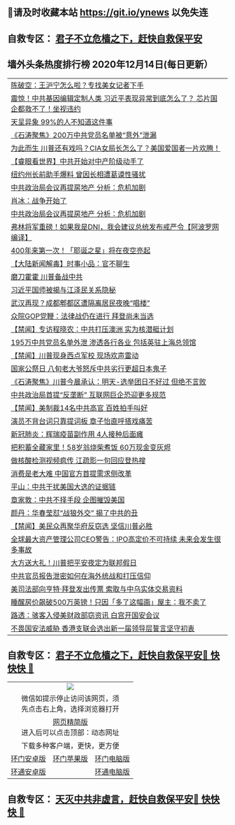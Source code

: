 ## 📩请及时收藏本站 https://git.io/ynews 以免失连</a>
## 自救专区： [君子不立危樯之下，赶快自救保平安 ](https://github.com/pwgy/td/blob/master/README.md)

## 墙外头条热度排行榜 2020年12月14日(每日更新）

 <table>
<tr><td colspan="2" align="left"><a href="https://hpprtobr.xlohf.cyou/?name=c1255367&key=pzykfwejorbvjhqc&from=gy2">陈破空：王沪宁怎么啦？专找美女记者下手</a></td></tr>
<tr><td colspan="2" align="left"><a href="https://hpprtobr.xlohf.cyou/?name=c1255401&key=pzykfwejorbvjhqc&from=gy2">震惊！中共基因编辑定制人类 习近平表现异常到底怎么了？ 芯片国企都救不了！坐视违约</a></td></tr>
<tr><td colspan="2" align="left"><a href="https://hpprtobr.xlohf.cyou/?name=c1255387&key=pzykfwejorbvjhqc&from=gy2">天呈异象 99%的人不知道这件事</a></td></tr>
<tr><td colspan="2" align="left"><a href="https://hpprtobr.xlohf.cyou/?name=c1255407&key=pzykfwejorbvjhqc&from=gy2">《石涛聚焦》200万中共党员名单被“意外”泄漏</a></td></tr>
<tr><td colspan="2" align="left"><a href="https://hpprtobr.xlohf.cyou/?name=c1255369&key=pzykfwejorbvjhqc&from=gy2">为此而生 川普还有戏吗？CIA女局长怎么了？美国爱国者一片欢腾！</a></td></tr>
<tr><td colspan="2" align="left"><a href="https://hpprtobr.xlohf.cyou/?name=c1255384&key=pzykfwejorbvjhqc&from=gy2">【睿眼看世界】中共开始对中产阶级动手了</a></td></tr>
<tr><td colspan="2" align="left"><a href="https://hpprtobr.xlohf.cyou/?name=c1255410&key=pzykfwejorbvjhqc&from=gy2">纽约州长前助手爆料 曾因长相遭葛谟性骚扰</a></td></tr>
<tr><td colspan="2" align="left"><a href="https://hpprtobr.xlohf.cyou/?name=c1255409&key=pzykfwejorbvjhqc&from=gy2">中共政治局会议再提房地产 分析：危机加剧</a></td></tr>
<tr><td colspan="2" align="left"><a href="https://hpprtobr.xlohf.cyou/?name=c1255385&key=pzykfwejorbvjhqc&from=gy2">肖冰：战争开始了</a></td></tr>
<tr><td colspan="2" align="left"><a href="https://hpprtobr.xlohf.cyou/?name=c1255392&key=pzykfwejorbvjhqc&from=gy2">中共政治局会议再提房地产 分析：危机加剧</a></td></tr>
<tr><td colspan="2" align="left"><a href="https://hpprtobr.xlohf.cyou/?name=c1255415&key=pzykfwejorbvjhqc&from=gy2">弗林将军重磅！如果我是DNI，我会建议总统发布戒严令【阿波罗网编译】</a></td></tr>
<tr><td colspan="2" align="left"><a href="https://hpprtobr.xlohf.cyou/?name=c1255397&key=pzykfwejorbvjhqc&from=gy2">400年来第一次！「耶诞之星」将在夜空亮起</a></td></tr>
<tr><td colspan="2" align="left"><a href="https://hpprtobr.xlohf.cyou/?name=c1255418&key=pzykfwejorbvjhqc&from=gy2">【大陆新闻解毒】时事小品：官不聊生</a></td></tr>
<tr><td colspan="2" align="left"><a href="https://hpprtobr.xlohf.cyou/?name=c1255421&key=pzykfwejorbvjhqc&from=gy2">磨刀霍霍 川普备战中共</a></td></tr>
<tr><td colspan="2" align="left"><a href="https://hpprtobr.xlohf.cyou/?name=c1255403&key=pzykfwejorbvjhqc&from=gy2">习近平国师被揭与江泽民关系隐秘</a></td></tr>
<tr><td colspan="2" align="left"><a href="https://hpprtobr.xlohf.cyou/?name=c1255398&key=pzykfwejorbvjhqc&from=gy2">武汉再现？成都郫都区遭隔离居民夜晚“唱楼”</a></td></tr>
<tr><td colspan="2" align="left"><a href="https://hpprtobr.xlohf.cyou/?name=c1255402&key=pzykfwejorbvjhqc&from=gy2">众院GOP党鞭：法律战仍在进行 拜登尚未当选</a></td></tr>
<tr><td colspan="2" align="left"><a href="https://hpprtobr.xlohf.cyou/?name=c1255404&key=pzykfwejorbvjhqc&from=gy2">【禁闻】专访程晓农：中共打压澳洲 实为核潜艇计划</a></td></tr>
<tr><td colspan="2" align="left"><a href="https://hpprtobr.xlohf.cyou/?name=c1255370&key=pzykfwejorbvjhqc&from=gy2">195万中共党员名单外泄 渗透各行各业 包括英驻上海总领馆</a></td></tr>
<tr><td colspan="2" align="left"><a href="https://hpprtobr.xlohf.cyou/?name=c1255420&key=pzykfwejorbvjhqc&from=gy2">【禁闻】川普现身西点军校 现场欢声雷动</a></td></tr>
<tr><td colspan="2" align="left"><a href="https://hpprtobr.xlohf.cyou/?name=c1255399&key=pzykfwejorbvjhqc&from=gy2">国家公祭日 八旬老大爷怒斥中共劣行更超日本鬼子</a></td></tr>
<tr><td colspan="2" align="left"><a href="https://hpprtobr.xlohf.cyou/?name=c1255368&key=pzykfwejorbvjhqc&from=gy2">《石涛聚焦》川普今晨承认：明天-选举团日不好过 但绝不言败</a></td></tr>
<tr><td colspan="2" align="left"><a href="https://hpprtobr.xlohf.cyou/?name=c1255361&key=pzykfwejorbvjhqc&from=gy2">中共政治局首提“反垄断” 互联网巨企恐迎更多规范</a></td></tr>
<tr><td colspan="2" align="left"><a href="https://hpprtobr.xlohf.cyou/?name=c1255413&key=pzykfwejorbvjhqc&from=gy2">【禁闻】美制裁14名中共高官 百姓拍手叫好</a></td></tr>
<tr><td colspan="2" align="left"><a href="https://hpprtobr.xlohf.cyou/?name=c1255412&key=pzykfwejorbvjhqc&from=gy2">演员不背台词只靠提词板 章子怡直呼搭戏痛苦</a></td></tr>
<tr><td colspan="2" align="left"><a href="https://hpprtobr.xlohf.cyou/?name=c1255389&key=pzykfwejorbvjhqc&from=gy2">新冠肺炎：辉瑞疫苗副作用 4人接种后面瘫</a></td></tr>
<tr><td colspan="2" align="left"><a href="https://hpprtobr.xlohf.cyou/?name=c1255391&key=pzykfwejorbvjhqc&from=gy2">把积蓄全藏家里！58岁翁烧柴煮饭 60万现金变灰烬</a></td></tr>
<tr><td colspan="2" align="left"><a href="https://hpprtobr.xlohf.cyou/?name=c1255416&key=pzykfwejorbvjhqc&from=gy2">做核酸检测视频疯传 江疏影一句回应登热搜</a></td></tr>
<tr><td colspan="2" align="left"><a href="https://hpprtobr.xlohf.cyou/?name=c1255388&key=pzykfwejorbvjhqc&from=gy2">消费是老大难 中国官方首提需求侧改革</a></td></tr>
<tr><td colspan="2" align="left"><a href="https://hpprtobr.xlohf.cyou/?name=c1255366&key=pzykfwejorbvjhqc&from=gy2">平山：中共干扰美国大选的证据链</a></td></tr>
<tr><td colspan="2" align="left"><a href="https://hpprtobr.xlohf.cyou/?name=c1255417&key=pzykfwejorbvjhqc&from=gy2">章家敦：中共不择手段 企图摧毁美国</a></td></tr>
<tr><td colspan="2" align="left"><a href="https://hpprtobr.xlohf.cyou/?name=c1255375&key=pzykfwejorbvjhqc&from=gy2">颜丹：华春莹怼“战狼外交” 揭了中共的丑</a></td></tr>
<tr><td colspan="2" align="left"><a href="https://hpprtobr.xlohf.cyou/?name=c1255405&key=pzykfwejorbvjhqc&from=gy2">【禁闻】美民众再聚华府反窃选 坚信川普必胜</a></td></tr>
<tr><td colspan="2" align="left"><a href="https://hpprtobr.xlohf.cyou/?name=c1255362&key=pzykfwejorbvjhqc&from=gy2">全球最大资产管理公司CEO警告：IPO高定价不可持续 未来会发生很多事故</a></td></tr>
<tr><td colspan="2" align="left"><a href="https://hpprtobr.xlohf.cyou/?name=c1255396&key=pzykfwejorbvjhqc&from=gy2">大方送大礼！川普把平安夜定为联邦假日</a></td></tr>
<tr><td colspan="2" align="left"><a href="https://hpprtobr.xlohf.cyou/?name=c1255408&key=pzykfwejorbvjhqc&from=gy2">中共官员报告泄密如何在海外统战和打压信仰</a></td></tr>
<tr><td colspan="2" align="left"><a href="https://hpprtobr.xlohf.cyou/?name=c1255377&key=pzykfwejorbvjhqc&from=gy2">美司法部向亨特·拜登发出传票 索取与中乌实体交易资料</a></td></tr>
<tr><td colspan="2" align="left"><a href="https://hpprtobr.xlohf.cyou/?name=c1255393&key=pzykfwejorbvjhqc&from=gy2">睡醒房价飙破500万英镑！只因「多了这幅画」屋主：我不卖了</a></td></tr>
<tr><td colspan="2" align="left"><a href="https://hpprtobr.xlohf.cyou/?name=c1255400&key=pzykfwejorbvjhqc&from=gy2">路透：骇客入侵美财政部窃资讯 白宫开国安会议</a></td></tr>
<tr><td colspan="2" align="left"><a href="https://hpprtobr.xlohf.cyou/?name=c1255390&key=pzykfwejorbvjhqc&from=gy2">不畏国安法威胁 香港支联会选出新一届领导层誓言坚守初衷</a></td></tr>

</table>

 ## 自救专区： [君子不立危樯之下，赶快自救保平安🍎 快快快 📩](https://github.com/pwgy/td/blob/master/README.md)
 
<table>
  <tr>
    <td colspan="3" align="center"><img src="https://cdn.jsdelivr.net/gh/opipe/up/oGate65.jpg"/></td>
  </tr>
  <tr>
    <td colspan="3" align="center">微信如提示停止访问该网页，须<br/>先点击右上角，选择浏览器打开</td>
  <tr>
  <tr>
    <td colspan="3" align="center"><a href="https://gitcdn.xyz/cdn/otiny/up/master/show005.htm">网页精简版</a><br/>进入后可以点击顶部：动态网址</td>
  </tr>
  <tr>
    <td colspan="3" align="center">下载多种客户端，更快，更方便</td>
  <tr>
  <tr>
    <td align="center"><a href="https://cdn.jsdelivr.net/gh/opipe/up/oGatea.apk">环门安卓版</a></td>
    <td align="center"><a href="https://x.co/odisk">环门苹果版</a></td>
    <td align="center"><a href="https://cdn.jsdelivr.net/gh/opipe/up/oGate.zip">环门电脑版</a></td>
  </tr>
  <tr>
    <td align="center"><a href="https://cdn.jsdelivr.net/gh/opipe/up/oPipe.apk">环通安卓版</a></td>
    <td align="center"></td>
    <td align="center"><a href="https://raw.githubusercontent.com/opipe/up/master/oPipe.zip">环通电脑版</a></td>
  </tr>
  
</table>


 ## 自救专区： [天灭中共非虚言，赶快自救保平安🍎 快快快 📩](https://github.com/pwgy/td/blob/master/README.md)
